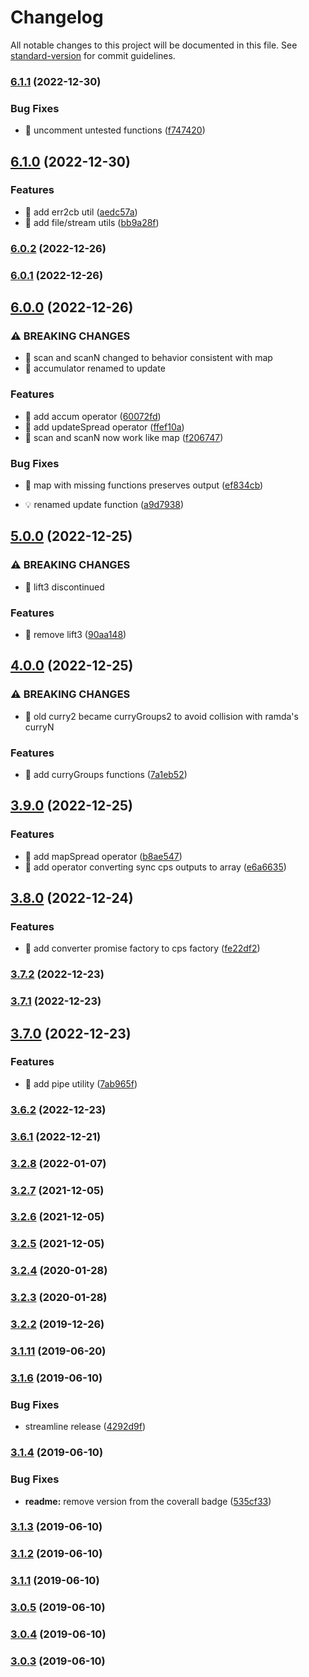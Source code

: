 # Changelog

All notable changes to this project will be documented in this file. See [standard-version](https://github.com/conventional-changelog/standard-version) for commit guidelines.

### [6.1.1](https://github.com/dmitriz/cpsfy/compare/v6.1.0...v6.1.1) (2022-12-30)


### Bug Fixes

* 🐛 uncomment untested functions ([f747420](https://github.com/dmitriz/cpsfy/commit/f747420f3016fff20e8d2ea235fbad5f768ce39a))

## [6.1.0](https://github.com/dmitriz/cpsfy/compare/v6.0.2...v6.1.0) (2022-12-30)


### Features

* 🎸 add err2cb util ([aedc57a](https://github.com/dmitriz/cpsfy/commit/aedc57ae4b8c7c612610cb6dc1fe3d5286ae7833))
* 🎸 add file/stream utils ([bb9a28f](https://github.com/dmitriz/cpsfy/commit/bb9a28f99d8ed09301ddfc5111328e0e8a33d8b5))

### [6.0.2](https://github.com/dmitriz/cpsfy/compare/v6.0.1...v6.0.2) (2022-12-26)

### [6.0.1](https://github.com/dmitriz/cpsfy/compare/v6.0.0...v6.0.1) (2022-12-26)

## [6.0.0](https://github.com/dmitriz/cpsfy/compare/v5.0.0...v6.0.0) (2022-12-26)


### ⚠ BREAKING CHANGES

* 🧨 scan and scanN changed to behavior consistent with map
* 🧨 accumulator renamed to update

### Features

* 🎸 add accum operator ([60072fd](https://github.com/dmitriz/cpsfy/commit/60072fd735c6836d02040dbc3eab71053c03820e))
* 🎸 add updateSpread operator ([ffef10a](https://github.com/dmitriz/cpsfy/commit/ffef10a0898bcea1f7eb66270a71a5533248e75f))
* 🎸 scan and scanN now work like map ([f206747](https://github.com/dmitriz/cpsfy/commit/f206747468c88b55983799633895a31af3160e2b))


### Bug Fixes

* 🐛 map with missing functions preserves output ([ef834cb](https://github.com/dmitriz/cpsfy/commit/ef834cbe3d7dfb820b879a5e8198ae52041487b3))


* 💡 renamed update function ([a9d7938](https://github.com/dmitriz/cpsfy/commit/a9d79386de89bcc36f449ed48f78b27b05fa7275))

## [5.0.0](https://github.com/dmitriz/cpsfy/compare/v4.0.0...v5.0.0) (2022-12-25)


### ⚠ BREAKING CHANGES

* 🧨 lift3 discontinued

### Features

* 🎸 remove lift3 ([90aa148](https://github.com/dmitriz/cpsfy/commit/90aa1482e42261daf921b15c0add843b1b56a2db))

## [4.0.0](https://github.com/dmitriz/cpsfy/compare/v3.9.0...v4.0.0) (2022-12-25)


### ⚠ BREAKING CHANGES

* 🧨 old curry2 became curryGroups2 to avoid collision with ramda's curryN

### Features

* 🎸 add curryGroups functions ([7a1eb52](https://github.com/dmitriz/cpsfy/commit/7a1eb520e1dc696742fe3940d4328d91adfc3870))

## [3.9.0](https://github.com/dmitriz/cpsfy/compare/v3.8.0...v3.9.0) (2022-12-25)


### Features

* 🎸 add mapSpread operator ([b8ae547](https://github.com/dmitriz/cpsfy/commit/b8ae5476efeedd9ee3c1cd7bcba40b617f7f9909))
* 🎸 add operator converting sync cps outputs to array ([e6a6635](https://github.com/dmitriz/cpsfy/commit/e6a6635d01b76394dbd66535d84ec62e89f9603e))

## [3.8.0](https://github.com/dmitriz/cpsfy/compare/v3.7.2...v3.8.0) (2022-12-24)


### Features

* 🎸 add converter promise factory to cps factory ([fe22df2](https://github.com/dmitriz/cpsfy/commit/fe22df24cf4ef5fe29ca1d42ebf978670bef3475))

### [3.7.2](https://github.com/dmitriz/cpsfy/compare/v3.7.1...v3.7.2) (2022-12-23)

### [3.7.1](https://github.com/dmitriz/cpsfy/compare/v3.7.0...v3.7.1) (2022-12-23)

## [3.7.0](https://github.com/dmitriz/cpsfy/compare/v3.6.2...v3.7.0) (2022-12-23)


### Features

* 🎸 add pipe utility ([7ab965f](https://github.com/dmitriz/cpsfy/commit/7ab965ff35271f2334a143f8d8ccdf4de131cd60))

### [3.6.2](https://github.com/dmitriz/cpsfy/compare/v3.6.1...v3.6.2) (2022-12-23)

### [3.6.1](https://github.com/dmitriz/cpsfy/compare/v3.6.0...v3.6.1) (2022-12-21)

### [3.2.8](https://github.com/dmitriz/cpsfy/compare/v3.2.7...v3.2.8) (2022-01-07)

### [3.2.7](https://github.com/dmitriz/cpsfy/compare/v3.2.6...v3.2.7) (2021-12-05)

### [3.2.6](https://github.com/dmitriz/cpsfy/compare/v3.2.5...v3.2.6) (2021-12-05)

### [3.2.5](https://github.com/dmitriz/cpsfy/compare/v3.2.4...v3.2.5) (2021-12-05)

### [3.2.4](https://github.com/dmitriz/cpsfy/compare/v3.2.3...v3.2.4) (2020-01-28)

### [3.2.3](https://github.com/dmitriz/cpsfy/compare/v3.2.2...v3.2.3) (2020-01-28)

### [3.2.2](https://github.com/dmitriz/cpsfy/compare/v3.2.1...v3.2.2) (2019-12-26)

### [3.1.11](https://github.com/dmitriz/cpsfy/compare/v3.1.10...v3.1.11) (2019-06-20)



### [3.1.6](https://github.com/dmitriz/cpsfy/compare/v3.1.5...v3.1.6) (2019-06-10)


### Bug Fixes

* streamline release ([4292d9f](https://github.com/dmitriz/cpsfy/commit/4292d9f))



### [3.1.4](https://github.com/dmitriz/cpsfy/compare/v3.1.3...v3.1.4) (2019-06-10)


### Bug Fixes

* **readme:** remove version from the coverall badge ([535cf33](https://github.com/dmitriz/cpsfy/commit/535cf33))



### [3.1.3](https://github.com/dmitriz/cpsfy/compare/v3.1.0...v3.1.3) (2019-06-10)



### [3.1.2](https://github.com/dmitriz/cpsfy/compare/v3.1.1...v3.1.2) (2019-06-10)



### [3.1.1](https://github.com/dmitriz/cpsfy/compare/v3.1.0...v3.1.1) (2019-06-10)



### [3.0.5](https://github.com/dmitriz/cpsfy/compare/v3.0.4...v3.0.5) (2019-06-10)



### [3.0.4](https://github.com/dmitriz/cpsfy/compare/v3.0.3...v3.0.4) (2019-06-10)



### [3.0.3](https://github.com/dmitriz/cpsfy/compare/v3.0.2...v3.0.3) (2019-06-10)
